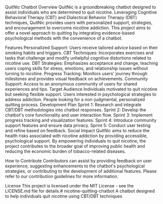 QuitNic Chatbot
Overview
QuitNic is a groundbreaking chatbot designed to assist individuals who are determined to quit nicotine. Leveraging Cognitive Behavioral Therapy (CBT) and Dialectical Behavior Therapy (DBT) techniques, QuitNic provides users with personalized support, strategies, and encouragement to overcome nicotine addiction. This project aims to offer a novel approach to quitting by integrating evidence-based psychological methods with the convenience of a chatbot.

Features
Personalized Support: Users receive tailored advice based on their smoking habits and triggers.
CBT Techniques: Incorporates exercises and tasks that challenge and modify unhelpful cognitive distortions related to nicotine use.
DBT Strategies: Emphasizes acceptance and change, teaching users coping skills for stress, emotions, and relationship issues without turning to nicotine.
Progress Tracking: Monitors users' journey through milestones and provides visual feedback on achievements.
Community Support: Access to an anonymous community of users for shared experiences and tips.
Target Audience
Individuals motivated to quit nicotine but seeking flexible support.
Users interested in psychological strategies to address addiction.
People looking for a non-judgmental, personalized quitting process.
Development Plan
Sprint 1: Research and integrate CBT/DBT methodologies into chatbot responses.
Sprint 2: Develop the chatbot's core functionality and user interaction flow.
Sprint 3: Implement progress tracking and visualization features.
Sprint 4: Introduce community support features and ensure data privacy.
Sprint 5: Conduct user testing and refine based on feedback.
Social Impact
QuitNic aims to reduce the health risks associated with nicotine addiction by providing accessible, psychological support. By empowering individuals to quit nicotine, the project contributes to the broader goal of improving public health and reducing the economic burden of tobacco-related diseases.

How to Contribute
Contributors can assist by providing feedback on user experience, suggesting enhancements to the chatbot's psychological strategies, or contributing to the development of additional features. Please refer to our contribution guidelines for more information.

License
This project is licensed under the MIT License - see the LICENSE.md file for details.# nicotine-quitting-chatbot
A chatbot designed to help individuals quit nicotine using CBT/DBT techniques
